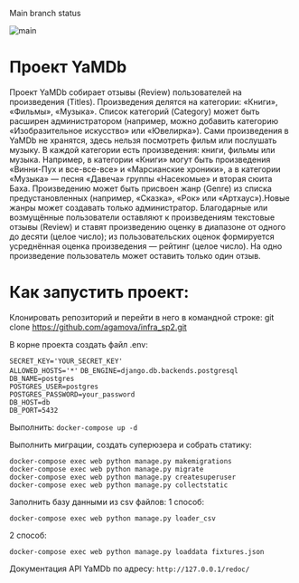 
Main branch status

![main](https://github.com/agamova/yamdb_final/workflows/yamdb_workflow/badge.svg)



# Проект YaMDb
Проект YaMDb собирает отзывы (Review) пользователей на произведения (Titles). 
Произведения делятся на категории: «Книги», «Фильмы», «Музыка». Список категорий (Category) 
может быть расширен администратором (например, можно добавить категорию «Изобразительное 
искусство» или «Ювелирка»).
Сами произведения в YaMDb не хранятся, здесь нельзя посмотреть фильм или послушать музыку.
В каждой категории есть произведения: книги, фильмы или музыка. Например, в категории «Книги» 
могут быть произведения «Винни-Пух и все-все-все» и «Марсианские хроники», а в категории «Музыка» — 
песня «Давеча» группы «Насекомые» и вторая сюита Баха.
Произведению может быть присвоен жанр (Genre) из списка предустановленных (например, «Сказка», 
«Рок» или «Артхаус»).Новые жанры может создавать только администратор.
Благодарные или возмущённые пользователи оставляют к произведениям текстовые отзывы (Review) 
и ставят произведению оценку в диапазоне от одного до десяти (целое число); из пользовательских 
оценок формируется усреднённая оценка произведения — рейтинг (целое число). 
На одно произведение пользователь может оставить только один отзыв.


# Как запустить проект:
Клонировать репозиторий и перейти в него в командной строке:
git clone https://github.com/agamova/infra_sp2.git



В корне проекта создать файл .env:

`SECRET_KEY='YOUR_SECRET_KEY'`  
`ALLOWED_HOSTS='*'` 
`DB_ENGINE=django.db.backends.postgresql`
`DB_NAME=postgres`  
`POSTGRES_USER=postgres`  
`POSTGRES_PASSWORD=your_password`  
`DB_HOST=db`  
`DB_PORT=5432`


Выполнить:
`docker-compose up -d`



 Выполнить миграции, создать суперюзера и собрать статику:  

`docker-compose exec web python manage.py makemigrations`  
 `docker-compose exec web python manage.py migrate`  
 `docker-compose exec web python manage.py createsuperuser`  
 `docker-compose exec web python manage.py collectstatic`



Заполнить базу данными из csv файлов:
1 способ:  

`docker-compose exec web python manage.py loader_csv`

2 способ:  

`docker-compose exec web python manage.py loaddata fixtures.json`




Документация API YaMDb по адресу:
`http://127.0.0.1/redoc/`
